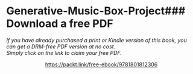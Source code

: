 # Generative-Music-Box-Project### Download a free PDF

 <i>If you have already purchased a print or Kindle version of this book, you can get a DRM-free PDF version at no cost.<br>Simply click on the link to claim your free PDF.</i>
<p align="center"> <a href="https://packt.link/free-ebook/9781801812306">https://packt.link/free-ebook/9781801812306 </a> </p>